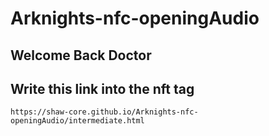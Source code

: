 # Arknights-nfc-openingAudio
## Welcome Back Doctor

## Write this link into the nft tag
~~~
https://shaw-core.github.io/Arknights-nfc-openingAudio/intermediate.html
~~~
